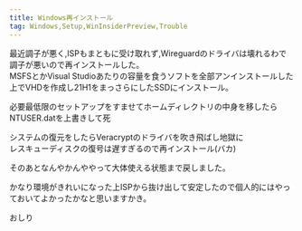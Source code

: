 ```yaml
---
title: Windows再インストール
tag: Windows,Setup,WinInsiderPreview,Trouble
---
```


最近調子が悪く,ISPもまともに受け取れず,Wireguardのドライバは壊れるわで調子が悪いので再インストールした。  
MSFSとかVisual Studioあたりの容量を食うソフトを全部アンインストールした上でVHDを作成し21H1をまっさらにしたSSDにインストール。

必要最低限のセットアップをすませてホームディレクトリの中身を移したらNTUSER.datを上書きして死

システムの復元をしたらVeracryptのドライバを吹き飛ばし地獄に  
レスキューディスクの復号は遅すぎるので再インストール(バカ)

そのあとなんやかんややって大体使える状態まで戻しました。

かなり環境がきれいになった上ISPから抜け出して安定したので個人的にはやっておいてよかったかなと思いますかき。

おしり
